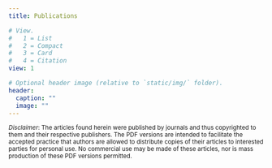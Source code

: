 ```yaml
---
title: Publications

# View.
#   1 = List
#   2 = Compact
#   3 = Card
#   4 = Citation
view: 1

# Optional header image (relative to `static/img/` folder).
header: 
  caption: ""
  image: ""
---
```

<small><i>Disclaimer</i>: The articles found herein were published by journals and thus copyrighted to them and their respective publishers. The PDF versions are intended to facilitate the accepted practice that authors are allowed to distribute copies of their articles to interested parties for personal use. No commercial use may be made of these articles, nor is mass production of these PDF versions permitted.</small>